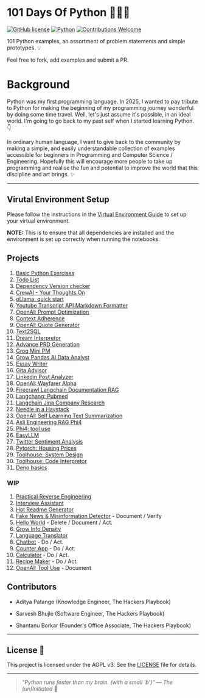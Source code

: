 # 101 Days Of Python 🧘🏻‍♂️

[![GitHub license](https://img.shields.io/badge/license-AGPLv3-blue)](#license)
[![Python](https://img.shields.io/badge/Python-3.8%2B-blue)](https://www.python.org/)
[![Contributions Welcome](https://img.shields.io/badge/contributions-welcome-brightgreen)](#contributors)

101 Python examples, an assortment of problem statements and simple prototypes. 💡

Feel free to fork, add examples and submit a PR.

# Background

Python was my first programming language. In 2025, I wanted to pay tribute to Python for making the beginning of my programming journey wonderful by doing some time travel. Well, let's just assume it's possible, in an ideal world. I'm going to go back to my past self when I started learning Python. 👇

In ordinary human language, I want to give back to the community by making a simple, and easily understandable collection of examples accessible for beginners in Programming and Computer Science / Engineering. Hopefully this will encourage more people to take up programming and realise the fun and potential to improve the world that this discipline and art brings. ✨

---

## Virutal Environment Setup

Please follow the instructions in the [Virtual Environment Guide](docs/virtual_environment_guide.md) to set up your virtual environment.

**NOTE:** This is to ensure that all dependencies are installed and the environment is set up correctly when running the notebooks.

## Projects

1. [Basic Python Exercises](./basic_python_exercises.ipynb)
2. [Todo List](./to_do_list.ipynb)
3. [Dependency Version checker](./dependency_version_checker.ipynb)
4. [CrewAI - Your Thoughts On](./crewai_your_thoughts_on.ipynb)
5. [oLlama: quick start](./ollama_quickstart.ipynb)
6. [Youtube Transcript API Markdown Formatter](./yt_transcript_api_markdown_formatter.ipynb)
7. [OpenAI: Prompt Optimization](./openai_prompt_optimization.ipynb)
8. [Context Adherence](./context_adherence.ipynb)
9. [OpenAI: Quote Generator](./openai_quote_generator_tools.ipynb)
10. [Text2SQL](./text_to_sql.ipynb)
11. [Dream Interpretor](./dream_interpreter.ipynb)
12. [Advance PRD Generation](./adv_prd_generation.ipynb)
13. [Groq Mini PM](./groq_mini_pm.ipynb)
14. [Grow Pandas AI Data Analyst](./groq_pandasai_data_analyst.ipynb)
15. [Essay Writer](./essay_write.ipynb)
16. [Gita Advisor](./gita_advice.ipynb)
17. [Linkedin Post Analyzer](./linkedin_post_analyzer.ipynb)
18. [OpenAI: Wayfarer Alpha](./openai_wayfarer_alpha.ipynb)
19. [Firecrawl Langchain Documentation RAG](./firecrawl_langchain_documentation_rag.ipynb)
20. [Langchang: Pubmed](./langchain_pubmed.ipynb)
21. [Langchain Jina Company Research](./langchain_jina_company_research.ipynb)
22. [Needle in a Haystack](./needle_in_the_haystack.ipynb)
23. [OpenAI: Self Learning Text Summarization](./openai_self_learning_text_summarization.ipynb)
24. [Asli Engineering RAG Phi4](./asli_engineering_rag_phi4.ipynb)
25. [Phi4: tool use](./phi4_tool_use.ipynb)
26. [EasyLLM](./easy_llm_v1.ipynb)
27. [Twitter Sentiment Analysis](./dl_twitter_sentiment_analysis.ipynb)
28. [Pytorch: Housing Prices](./pytorch_dl_housing_prices.ipynb)
29. [Toolhouse: System Design](./toolhouse_system_design.ipynb)
30. [Toolhouse: Code Interpretor](./toolhouse_code_interpreter.ipynb)
31. [Deno basics](./deno_basics.ipynb)

### WIP

1. [Practical Reverse Engineering](./practical_reverse_engineering_super_basics.ipynb)
1. [Interview Assistant](./interview_assistant.ipynb)
1. [Hot Readme Generator](./hot_readme_generator.ipynb)
1. [Fake News & Misinformation Detector](./fake_news_and_misinformation_detector.ipynb) - Document / Verify
1. [Hello World](./hello_world.ipynb) - Delete / Document / Act.
1. [Grow Info Density](./groq_information_density.ipynb)
1. [Language Translator](./lang_translator.ipynb)
1. [Chatbot](./chatbot.ipynb) - Do / Act.
1. [Counter App](./counter_app.ipynb) - Do / Act.
1. [Calculator](./calculator.ipynb) - Do / Act.
1. [Recipe Maker](./recipe_maker.ipynb) - Do / Act.
1. [OpenAI: Tool Use](./openai_tool_use.ipynb) - Document

## Contributors

- Aditya Patange (Knowledge Engineer, The Hackers Playbook)

- Sarvesh Bhujle (Software Engineer, The Hackers Playbook)

- Shantanu Borkar (Founder's Office Associate, The Hackers Playbook)

---

## License 📄

This project is licensed under the AGPL v3. See the [LICENSE](LICENSE) file for details.

---

> _"Python runs faster than my brain. (with a small 'b')" — The (un)Initiated_ 🧠
